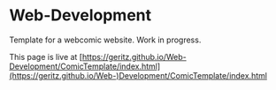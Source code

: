 # Web-Development
Template for a webcomic website. Work in progress.

This page is live at [https://geritz.github.io/Web-Development/ComicTemplate/index.html](https://geritz.github.io/Web-)Development/ComicTemplate/index.html